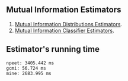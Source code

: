 ## Mutual Information Estimators

1. [Mutual Information Distributions Estimators](distributions.md).
2. [Mutual Information Classifier Estimators](classifier.md).


## Estimator's running time

```
npeet: 3405.442 ms
gcmi: 56.724 ms
mine: 2683.995 ms
```
